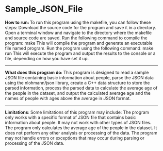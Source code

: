 # Sample_JSON_File


<b> How to run: </b>
To run this program using the makefile, you can follow these steps:
Download the source code for the program and save it in a directory.
Open a terminal window and navigate to the directory where the makefile and source code are saved.
Run the following command to compile the program: make
This will compile the program and generate an executable file named program.
Run the program using the following command: make run
This will execute the program and output the results to the console or a file, depending on how you have set it up.

<hr>

<b> What does this program do: </b>
This program is designed to read a sample JSON file containing basic information about people, parse the JSON data using the nlohmann/json library, create a C++ data structure to store the parsed information, process the parsed data to calculate the average age of the people in the dataset, and output the calculated average age and the names of people with ages above the average in JSON format.

<hr>

<b> Limitations: </b>
Some limitations of this program may include:
The program only works with a specific format of JSON file that contains basic information about people. It may not work with other types of JSON files.
The program only calculates the average age of the people in the dataset. It does not perform any other analysis or processing of the data.
The program may not handle errors or exceptions that may occur during parsing or processing of the JSON data.